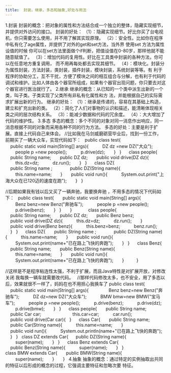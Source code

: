 ```yaml
---
title:  封装，继承，多态和抽象,好处与用法
---
```

1.封装
封装的概念：把对象的属性和方法结合成一个独立的整体，隐藏实现细节，并提供对外访问的接口。
封装的好处：
（1）：隐藏实现细节。好比你买了台电视机，你只需要怎么使用，并不用了解其实现原理。
（2）：安全性。比如你在程序中私有化了age属性，并提供了对外的get和set方法，当外界 使用set
方法为属性设值的时候 你可以在set方法里面做个if判断，把值设值在0-80岁，那样他就不能随意赋值了。
（3）：增加代码的复用性。好比在工具类中封装的各种方法，你可以在任意地方重复调用，
而不用再每处都去实现其细节。
（4）：模块化。封装分为属性封装，方法封装，类封装，插件封装，模块封装，系统封装等等。有
利于程序的协助分工，互不干扰，方便了模块之间的相互组合与分解，也有利于代码的调试和维护。比如人体由各个器官所组成，如果有个器官出现问题，你只要去对这个器官进行医治就行了。
2.继承
继承的概念：从已知的一个类中派生出新的一个类，叫子类。子类实现了父类所有非私有化属性和方
法，并能根据自己的实际需求扩展出新的行为。
继承的好处：
（1）：继承是传递的，容易在其基础上构造，建立和扩充出新的类。
（2）：简化了人们对事物的认识和描述，能清晰体现相关类之间的层次结构关系。
（3）：能减少数据和代码的冗余度。
（4）：大大增加了代码的维护性。
3.多态
多态的概念：多个不同的对象对同一消息作出响应，同一消息根据不同的对象而采用各种不同的行为方法。
多态的好处：主要是利于扩展。直接上代码自己来体会。
//比如我在马剑威磨砺营毕业后，找到一份工作，前期买了一辆大众车，实现代码如下：  
public class test{  
    public static void main(String[] args){  
        DZ dz =new DZ("大众");  
        people p =new people();  
        p.drive(dz);  
    }  
}  
  
class people{  
    public String name;  
    public DZ dz;  
    public void drive(DZ dz){  
        this.dz=dz;  
        dz.run();  
    }  
}  
  
class DZ{  
    public String name ;  
      
    public DZ(String name){  
        this.name=name;  
    }  
    public void run(){  
        System.out.print("上海大众在已120迈的速度在跑");  
    }  
}  

//后期如果我有钱以后又买了一辆奔驰，我要换奔驰 ，不用多态的情况下代码如下：  
public class test{  
    public static void main(String[] args){       
        Benz benz=new Benz("奔驰车");  
        people p =new people();  
        p.drive(benz);  
    }  
}  
    }  
      
  
class people{  
    public String name;  
    public DZ dz;  
    public Benz benz;  
      
    public void drive(DZ dz){  
        this.dz=dz;  
        dz.run();  
    }  
      
    public void drive(Benz benz){  
        this.benz=benz;  
        benz.run();  
    }  
}  
  
class DZ{  
    public String name ;  
      
    public DZ(String name){  
        this.name=name;  
    }  
    public void run(){  
        System.out.print(name+"已在路上飞快的奔跑");  
    }  
}  
  
class Benz{  
    public String name;  
    public Benz(String name){  
        this.name=name;  
    }  
    public void run(){  
        System.out.print(name+"已在路上飞快的奔跑");  
    }  
      
}  

//这样是不是程序粘连性太强，不利于扩展，而且Java特性是对扩展开放，对修改关闭 我每换一辆车就需要改代码。  
//那样代码修改太多，也不安全，用了多态以后，效果就很不一样了，妈妈在也不用担心我换车了
public class test{  
    public static void main(String[] args){       
        Benz benz=new Benz("奔驰车");  
        DZ dz=new DZ("大众车");  
        BMW bmw=new BMW("宝马车");  
        people p =new people();  
        p.drive(benz);  
        p.drive(dz);  
        p.drive(bmw);  
    }  
}  
  
class people{  
    public String name;  
    public Car car;  
      
      
        this.car=car;  
        car.run();  
    public void drive(Car car){  
}  
  
class Car{  
    public String name;  
      
    public Car(String name){  
        this.name=name;  
    }  
      
    public void run(){  
        System.out.println(name+"已在路上飞快的奔跑");  
    }  
}  
class DZ extends Car{  
   public DZ(String name){  
        super(name);  
    }  
}  
  
class Benz extends Car{  
    public Benz(String name){  
        super(name);  
    }  
}  
  
class BMW extends Car{  
    public BMW(String name){  
        super(name);  
    }  
   
}  
4.抽象
抽象的概念：通过特定的实例抽取出共同的特征以后形成的概念的过程，它强调主要特征和忽略次要
特征。